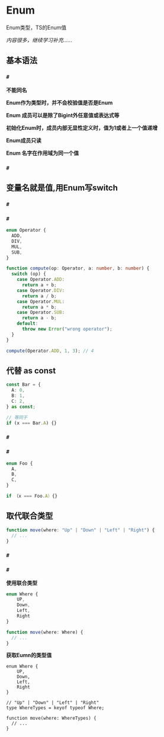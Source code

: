 # Enum

Enum类型，TS的Enum值

*内容很多，继续学习补充......*



## 基本语法

### `#`

**不能同名**

**Enum作为类型时，并不会校验值是否是Enum**

**Enum 成员可以是除了Bigint外任意值或表达式等**

**初始化Enum时，成员内部无显性定义时，值为1或者上一个值递增**

**Enum成员只读**

**Enum 名字在作用域为同一个值**

### `#`



## 变量名就是值,用Enum写switch

### `#`

### `#`

```ts
enum Operator {
  ADD,
  DIV,
  MUL,
  SUB,
}

function compute(op: Operator, a: number, b: number) {
  switch (op) {
    case Operator.ADD:
      return a + b;
    case Operator.DIV:
      return a / b;
    case Operator.MUL:
      return a * b;
    case Operator.SUB:
      return a - b;
    default:
      throw new Error("wrong operator");
  }
}

compute(Operator.ADD, 1, 3); // 4
```



## 代替 as const

```ts
const Bar = {
  A: 0,
  B: 1,
  C: 2,
} as const;

// 等同于
if (x === Bar.A) {}
```

### `#`

### `#`

```ts
enum Foo {
  A,
  B,
  C,
}

if （x === Foo.A）{}
```



## 取代联合类型

```ts
function move(where: "Up" | "Down" | "Left" | "Right") {
  // ...
}
```

### `#`

### `#`

**使用联合类型**

```ts
enum Where {
	UP,
	Down,
	Left,
	Right
}

function move(where: Where) {
  // ...
}
```



**获取Eumn的类型值**

```tsx
enum Where {
	UP,
	Down,
	Left,
	Right
}

// "Up" | "Down" | "Left" | "Right"
type WhereTypes = keyof typeof Where;

function move(where: WhereTypes) {
  // ...
}
```


